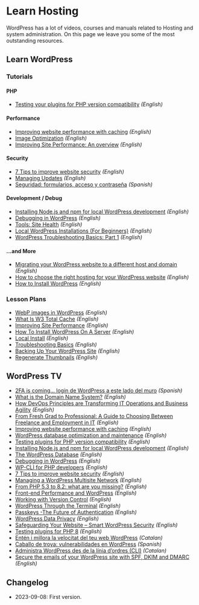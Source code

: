# Learn Hosting

WordPress has a lot of videos, courses and manuals related to Hosting and system administration. On this page we leave you some of the most outstanding resources.

## Learn WordPress

### Tutorials

#### PHP

- [Testing your plugins for PHP version compatibility](https://learn.wordpress.org/tutorial/testing-your-plugins-for-php-version-compatibility/) _(English)_

#### Performance

- [Improving website performance with caching](https://learn.wordpress.org/tutorial/improving-website-performance-with-caching/) _(English)_
- [Image Optimization](https://learn.wordpress.org/tutorial/image-optimization/) _(English)_
- [Improving Site Performance: An overview](https://learn.wordpress.org/tutorial/improving-site-performance-an-overview/) _(English)_

#### Security

- [7 Tips to improve website security](https://learn.wordpress.org/tutorial/7-tips-to-improve-website-security/) _(English)_
- [Managing Updates](https://learn.wordpress.org/tutorial/managing-updates/) _(English)_
- [Seguridad: formularios, acceso y contraseña](https://learn.wordpress.org/tutorial/seguridad-formularios-acceso-y-contrasena/) _(Spanish)_

#### Development / Debug

- [Installing Node.js and npm for local WordPress development](https://learn.wordpress.org/tutorial/installing-node-js-and-npm-for-local-wordpress-development/) _(English)_
- [Debugging in WordPress](https://learn.wordpress.org/tutorial/debugging-in-wordpress/) _(English)_
- [Tools: Site Health](https://learn.wordpress.org/tutorial/tools-site-health/) _(English)_
- [Local WordPress Installations (For Beginners)](https://learn.wordpress.org/tutorial/local-wordpress-installations-for-beginners/) _(English)_
- [WordPress Troubleshooting Basics: Part 1](https://learn.wordpress.org/tutorial/wordpress-troubleshooting-basics-part-1/) _(English)_

#### ...and More

- [Migrating your WordPress website to a different host and domain](https://learn.wordpress.org/tutorial/migrating-your-wordpress-website-to-a-different-host-and-domain/) _(English)_
- [How to choose the right hosting for your WordPress website](https://learn.wordpress.org/tutorial/how-to-choose-the-right-hosting-for-your-wordpress-website/) _(English)_
- [How to Install WordPress](https://learn.wordpress.org/tutorial/how-to-install-wordpress/) _(English)_

### Lesson Plans

- [WebP images in WordPress](https://learn.wordpress.org/lesson-plan/webp-images-in-wordpress/) _(English)_
- [What Is W3 Total Cache](https://learn.wordpress.org/lesson-plan/what-is-w3-total-cache/) _(English)_
- [Improving Site Performance](https://learn.wordpress.org/lesson-plan/improving-site-performance/) _(English)_
- [How To Install WordPress On A Server](https://learn.wordpress.org/lesson-plan/how-to-install-wordpress-on-a-server/) _(English)_
- [Local Install](https://learn.wordpress.org/lesson-plan/local-install/) _(English)_
- [Troubleshooting Basics](https://learn.wordpress.org/lesson-plan/troubleshooting-basics/) _(English)_
- [Backing Up Your WordPress Site](https://learn.wordpress.org/lesson-plan/backing-up-your-wordpress-site/) _(English)_
- [Regenerate Thumbnails](https://learn.wordpress.org/lesson-plan/regenerate-thumbnails/) _(English)_

## WordPress TV

- [2FA is coming… login de WordPress a este lado del muro](https://wordpress.tv/2023/08/19/2fa-is-coming-login-de-wordpress-a-este-lado-del-muro/) _(Spanish)_
- [What is the Domain Name System?](https://wordpress.tv/2023/08/17/what-is-the-domain-name-system-2/) _(English)_
- [How DevOps Principles are Transforming IT Operations and Business Agility](https://wordpress.tv/2023/07/27/how-devops-principles-are-transforming-it-operations-and-business-agility/) _(English)_
- [From Fresh Grad to Professional: A Guide to Choosing Between Freelance and Employment in IT](https://wordpress.tv/2023/07/27/from-fresh-grad-to-professional-a-guide-to-choosing-between-freelance-and-employment-in-it/) _(English)_
- [Improving website performance with caching](https://wordpress.tv/2023/07/26/improving-website-performance-with-caching/) _(English)_
- [WordPress database optimization and maintenance](https://wordpress.tv/2023/07/26/micah-wood-wordpress-database-optimization-and-maintenance/) _(English)_
- [Testing plugins for PHP version compatibility](https://wordpress.tv/2023/08/11/testing-plugins-for-php-version-compatibility/) _(English)_
- [Installing Node.js and npm for local WordPress development](https://wordpress.tv/2023/07/22/installing-node-js-and-npm-for-local-wordpress-development/) _(English)_
- [The WordPress Database](https://wordpress.tv/2023/06/23/the-wordpress-database/) _(English)_
- [Debugging in WordPress](https://wordpress.tv/2023/07/07/jonathan-bossenger-debugging-in-wordpress-tutorial/) _(English)_
- [WP-CLI for PHP developers](https://wordpress.tv/2023/07/13/wp-cli-for-php-developers/) _(English)_
- [7 Tips to improve website security](https://wordpress.tv/2023/07/11/7-tips-to-improve-website-security/) _(English)_
- [Managing a WordPress Multisite Network](https://wordpress.tv/2023/05/31/managing-a-wordpress-multisite-network/) _(English)_
- [From PHP 5.3 to 8.2: what are you missing?](https://wordpress.tv/2023/05/26/from-php-5-3-to-8-2-what-are-you-missing/) _(English)_
- [Front-end Performance and WordPress](https://wordpress.tv/2023/05/23/front-end-performance-and-wordpress/) _(English)_
- [Working with Version Control](https://wordpress.tv/2023/05/24/working-with-version-control/) _(English)_
- [WordPress Through the Terminal](https://wordpress.tv/2023/05/22/wordpress-through-the-terminal-4/) _(English)_
- [Passkeys -The Future of Authentication](https://wordpress.tv/2023/05/22/passkeys-the-future-of-authentication/) _(English)_
- [WordPress Data Privacy](https://wordpress.tv/2023/05/22/mujeebu-rahman-wordpress-data-privacy/) _(English)_
- [Safeguarding Your Website – Smart WordPress Security](https://wordpress.tv/2023/05/22/maestro-stevens-safeguarding-your-website-smart-wordpress-security/) _(English)_
- [Testing plugins for PHP 8](https://wordpress.tv/2023/05/19/testing-plugins-for-php-8/) _(English)_
- [Entén i millora la velocitat del teu web WordPress](https://wordpress.tv/2023/05/09/enten-i-millora-la-velocitat-del-teu-web-wordpress/) _(Catalan)_
- [Caballo de troya: vulnerabilidades en WordPress](https://wordpress.tv/2023/05/09/caballo-de-troya-vulnerabilidades-en-wordpress/) _(Spanish)_
- [Administra WordPress des de la línia d’ordres (CLI)](https://wordpress.tv/2023/05/09/administra-wordpress-des-de-la-linia-dordres-cli/) _(Catalan)_
- [Secure the emails of your WordPress site with SPF, DKIM and DMARC](https://wordpress.tv/2023/05/10/secure-the-emails-of-your-wordpress-site-with-spf-dkim-and-dmarc/) _(English)_

## Changelog

- 2023-09-08: First version.
